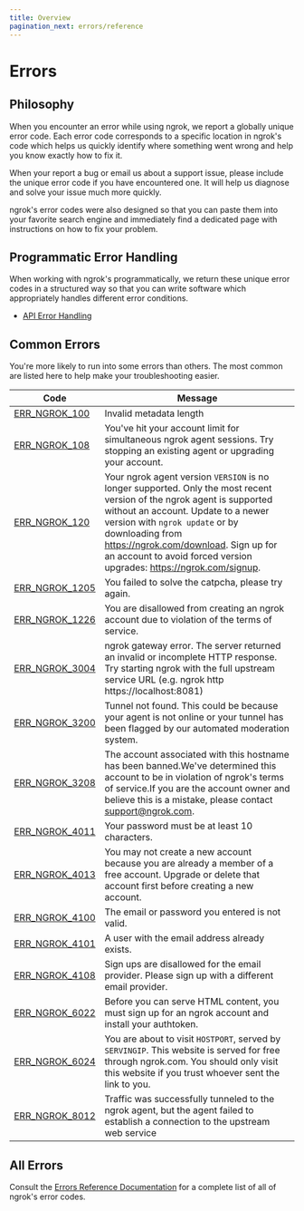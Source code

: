 ```yaml
---
title: Overview
pagination_next: errors/reference
---
```


# Errors

## Philosophy

When you encounter an error while using ngrok, we report a globally unique
error code. Each error code corresponds to a specific location in ngrok's code
which helps us quickly identify where something went wrong and help you know
exactly how to fix it.

When your report a bug or email us about a support issue, please include the
unique error code if you have encountered one. It will help us diagnose and
solve your issue much more quickly.

ngrok's error codes were also designed so that you can paste them into your
favorite search engine and immediately find a dedicated page with instructions
on how to fix your problem.

## Programmatic Error Handling

When working with ngrok's programmatically, we return these unique error codes
in a structured way so that you can write software which appropriately handles
different error conditions.

- [API Error Handling](/api/#errors)

## Common Errors

You're more likely to run into some errors than others. The most common are
listed here to help make your troubleshooting easier.

| Code                                          | Message                                                                                                                                                                                                                                                                                                                         |
| --------------------------------------------- | ------------------------------------------------------------------------------------------------------------------------------------------------------------------------------------------------------------------------------------------------------------------------------------------------------------------------------- |
| [ERR_NGROK_100](/docs/errors/err_ngrok_100)   | Invalid metadata length                                                                                                                                                                                                                                                                                                         |
| [ERR_NGROK_108](/docs/errors/err_ngrok_108)   | You've hit your account limit for simultaneous ngrok agent sessions. Try stopping an existing agent or upgrading your account.                                                                                                                                                                                                  |
| [ERR_NGROK_120](/docs/errors/err_ngrok_120)   | Your ngrok agent version `VERSION` is no longer supported. Only the most recent version of the ngrok agent is supported without an account. Update to a newer version with `ngrok update` or by downloading from https://ngrok.com/download. Sign up for an account to avoid forced version upgrades: https://ngrok.com/signup. |
| [ERR_NGROK_1205](/docs/errors/err_ngrok_1205) | You failed to solve the catpcha, please try again.                                                                                                                                                                                                                                                                              |
| [ERR_NGROK_1226](/docs/errors/err_ngrok_1226) | You are disallowed from creating an ngrok account due to violation of the terms of service.                                                                                                                                                                                                                                     |
| [ERR_NGROK_3004](/docs/errors/err_ngrok_3004) | ngrok gateway error. The server returned an invalid or incomplete HTTP response. Try starting ngrok with the full upstream service URL (e.g. ngrok http https://localhost:8081)                                                                                                                                                 |
| [ERR_NGROK_3200](/docs/errors/err_ngrok_3200) | Tunnel not found. This could be because your agent is not online or your tunnel has been flagged by our automated moderation system.                                                                                                                                                                                            |
| [ERR_NGROK_3208](/docs/errors/err_ngrok_3208) | The account associated with this hostname has been banned.We've determined this account to be in violation of ngrok's terms of service.If you are the account owner and believe this is a mistake, please contact support@ngrok.com.                                                                                            |
| [ERR_NGROK_4011](/docs/errors/err_ngrok_4011) | Your password must be at least 10 characters.                                                                                                                                                                                                                                                                                   |
| [ERR_NGROK_4013](/docs/errors/err_ngrok_4013) | You may not create a new account because you are already a member of a free account. Upgrade or delete that account first before creating a new account.                                                                                                                                                                        |
| [ERR_NGROK_4100](/docs/errors/err_ngrok_4100) | The email or password you entered is not valid.                                                                                                                                                                                                                                                                                 |
| [ERR_NGROK_4101](/docs/errors/err_ngrok_4101) | A user with the email address already exists.                                                                                                                                                                                                                                                                                   |
| [ERR_NGROK_4108](/docs/errors/err_ngrok_4108) | Sign ups are disallowed for the email provider. Please sign up with a different email provider.                                                                                                                                                                                                                                 |
| [ERR_NGROK_6022](/docs/errors/err_ngrok_6022) | Before you can serve HTML content, you must sign up for an ngrok account and install your authtoken.                                                                                                                                                                                                                            |
| [ERR_NGROK_6024](/docs/errors/err_ngrok_6024) | You are about to visit `HOSTPORT`, served by `SERVINGIP`. This website is served for free through ngrok.com. You should only visit this website if you trust whoever sent the link to you.                                                                                                                                      |
| [ERR_NGROK_8012](/docs/errors/err_ngrok_8012) | Traffic was successfully tunneled to the ngrok agent, but the agent failed to establish a connection to the upstream web service                                                                                                                                                                                                |

## All Errors

Consult the [Errors Reference Documentation](/docs/errors/reference) for a
complete list of all of ngrok's error codes.
